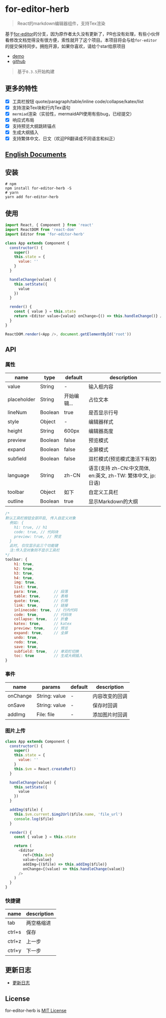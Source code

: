 # for-editor-herb

> React的markdown编辑器组件，支持Tex渲染

基于[for-editor](https://github.com/kkfor/for-editor)的分支，因为原作者太久没有更新了，PR也没有处理，有些小伙伴看修改文档觉得没有很方便，索性就开了这个项目。本项目将会与给`for-editor`的提交保持同步。拥抱开源，如果你喜欢，请给个star给原项目

* [demo](https://herberthe.gitee.io/for-editor-herb/)
* [github](https://github.com/HerbertHe/for-editor-herb)

> 基于`0.3.5`开始构建

## 更多的特性

* [x] 工具栏按钮 quote/paragraph/table/inline code/collapse/katex/list
* [x] 支持渲染Tex块和行内Tex语句
* [x] `mermiad`渲染（实验性，mermaidAPI使用有些bug，已经提交）
* [x] 响应式布局
* [x] 支持预览大纲跳转锚点
* [x] 生成大纲插入
* [x] 支持繁体中文、日文（欢迎PR翻译成不同语言和纠正）

## [English Documents](./README.EN.md)

## 安装

```shell
# npm
npm install for-editor-herb -S
# yarn
yarn add for-editor-herb
```

## 使用

```js
import React, { Component } from 'react'
import ReactDOM from 'react-dom'
import Editor from 'for-editor-herb'

class App extends Component {
  constructor() {
    super()
    this.state = {
      value: ''
    }
  }

  handleChange(value) {
    this.setState({
      value
    })
  }

  render() {
    const { value } = this.state
    return <Editor value={value} onChange={() => this.handleChange()} />
  }
}

ReactDOM.render(<App />, document.getElementById('root'))
```

## API

### 属性

| name        | type    | default     | description                        |
| ----------- | ------- | ----------- | ---------------------------------- |
| value       | String  | -           | 输入框内容                           |
| placeholder | String  | 开始编辑...   | 占位文本                            |
| lineNum     | Boolean | true        | 是否显示行号                         |
| style       | Object  | -           | 编辑器样式                           |
| height      | String  | 600px       | 编辑器高度                           |
| preview     | Boolean | false       | 预览模式                             |
| expand      | Boolean | false       | 全屏模式                             |
| subfield    | Boolean | false       | 双栏模式(预览模式激活下有效)            |
| language    | String  | zh-CN       | 语言(支持 zh-CN:中文简体, en:英文, zh-TW: 繁体中文, jp: 日语)     |
| toolbar     | Object  | 如下         | 自定义工具栏                         |
| outline     | Boolean | true        | 显示Markdown的大纲                   |

```js
/*
默认工具栏按钮全部开启, 传入自定义对象
  例如: {
    h1: true, // h1
    code: true, // 代码块
    preview: true, // 预览
  }
  此时, 仅仅显示此三个功能键
  注:传入空对象则不显示工具栏
*/
toolbar: {
    h1: true,
    h2: true,
    h3: true,
    h4: true,
    img: true,
    list: true,
    para: true,       // 段落
    table: true,      // 表格
    quote: true,      // 引用
    link: true,       // 链接
    inlinecode: true,  // 行内代码
    code: true,       // 代码块
    collapse: true,   // 折叠
    katex: true,      // katex
    preview: true,    // 预览
    expand: true,     // 全屏
    undo: true,
    redo: true,
    save: true,
    subfield: true,   // 单双栏切换
    toc: true         // 生成大纲插入
}
```

### 事件

| name     | params        | default | description         |
| -------- | ------------- | ------- | ------------------- |
| onChange | String: value | -       | 内容改变的回调         |
| onSave   | String: value | -       | 保存时回调            |
| addImg   | File: file    | -       | 添加图片时回调         |

### 图片上传

```js
class App extends Component {
  constructor() {
    super()
    this.state = {
      value: ''
    }
    this.$vm = React.createRef()
  }

  handleChange(value) {
    this.setState({
      value
    })
  }

  addImg($file) {
    this.$vm.current.$img2Url($file.name, 'file_url')
    console.log($file)
  }

  render() {
    const { value } = this.state

    return (
      <Editor
        ref={this.$vm}
        value={value}
        addImg={($file) => this.addImg($file)}
        onChange={(value) => this.handleChange(value)}
      />
    )
  }
}
```

### 快捷键

| name   | description |
| ------ | ----------- |
| tab    | 两空格缩进    |
| ctrl+s | 保存         |
| ctrl+z | 上一步       |
| ctrl+y | 下一步       |

## 更新日志

* [更新日志](./doc/UPDATELOG.md)

## License

for-editor-herb is [MIT License](./LICENSE)
